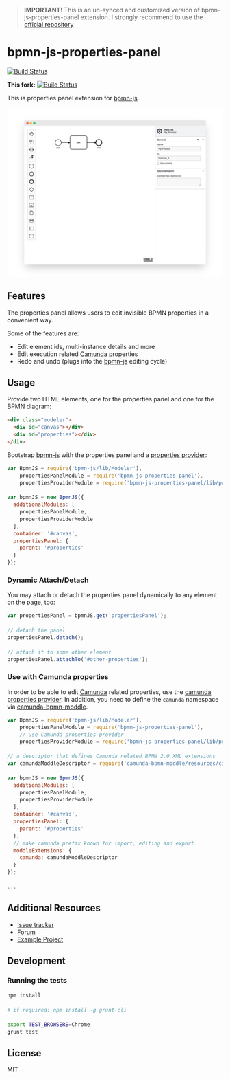 > **IMPORTANT!** This is an un-synced and customized version of bpmn-js-properties-panel extension. I strongly recommend to use the [official repository](https://github.com/bpmn-io/bpmn-js-properties-panel)   

# bpmn-js-properties-panel

[![Build Status](https://travis-ci.org/bpmn-io/bpmn-js-properties-panel.svg?branch=master)](https://travis-ci.org/bpmn-io/bpmn-js-properties-panel)

**This fork:** [![Build Status](https://travis-ci.org/davcs86/bpmn-js-properties-panel.svg?branch=master)](https://travis-ci.org/bpmn-io/bpmn-js-properties-panel)

This is properties panel extension for [bpmn-js](https://github.com/bpmn-io/bpmn-js).

[![bpmn-js-properties-panel screenshot](https://raw.githubusercontent.com/bpmn-io/bpmn-js-properties-panel/master/docs/screenshot.png "Screenshot of the bpmn-js modeler + properties panel")](https://github.com/bpmn-io/bpmn-js-examples/tree/master/properties-panel)


## Features

The properties panel allows users to edit invisible BPMN properties in a convenient way.

Some of the features are:

* Edit element ids, multi-instance details and more
* Edit execution related [Camunda](http://camunda.org) properties
* Redo and undo (plugs into the [bpmn-js](https://github.com/bpmn-io/bpmn-js) editing cycle)


## Usage

Provide two HTML elements, one for the properties panel and one for the BPMN diagram:

```html
<div class="modeler">
  <div id="canvas"></div>
  <div id="properties"></div>
</div>
```

Bootstrap [bpmn-js](https://github.com/bpmn-io/bpmn-js) with the properties panel and a [properties provider](https://github.com/bpmn-io/bpmn-js-properties-panel/tree/master/lib/provider):

```javascript
var BpmnJS = require('bpmn-js/lib/Modeler'),
    propertiesPanelModule = require('bpmn-js-properties-panel'),
    propertiesProviderModule = require('bpmn-js-properties-panel/lib/provider/bpmn');

var bpmnJS = new BpmnJS({
  additionalModules: [
    propertiesPanelModule,
    propertiesProviderModule
  ],
  container: '#canvas',
  propertiesPanel: {
    parent: '#properties'
  }
});
```


### Dynamic Attach/Detach

You may attach or detach the properties panel dynamically to any element on the page, too:

```javascript
var propertiesPanel = bpmnJS.get('propertiesPanel');

// detach the panel
propertiesPanel.detach();

// attach it to some other element
propertiesPanel.attachTo('#other-properties');
```


### Use with Camunda properties

In order to be able to edit [Camunda](https://camunda.org) related properties, use the [camunda properties provider](https://github.com/bpmn-io/bpmn-js-properties-panel/tree/master/lib/provider/camunda).
In addition, you need to define the `camunda` namespace via [camunda-bpmn-moddle](https://github.com/camunda/camunda-bpmn-moddle).

```javascript
var BpmnJS = require('bpmn-js/lib/Modeler'),
    propertiesPanelModule = require('bpmn-js-properties-panel'),
    // use Camunda properties provider
    propertiesProviderModule = require('bpmn-js-properties-panel/lib/provider/camunda');

// a descriptor that defines Camunda related BPMN 2.0 XML extensions
var camundaModdleDescriptor = require('camunda-bpmn-moddle/resources/camunda');

var bpmnJS = new BpmnJS({
  additionalModules: [
    propertiesPanelModule,
    propertiesProviderModule
  ],
  container: '#canvas',
  propertiesPanel: {
    parent: '#properties'
  },
  // make camunda prefix known for import, editing and export
  moddleExtensions: {
    camunda: camundaModdleDescriptor
  }
});

...
```


## Additional Resources

* [Issue tracker](https://github.com/bpmn-io/bpmn-js-properties-panel)
* [Forum](https://forum.bpmn.io)
* [Example Project](https://github.com/bpmn-io/bpmn-js-examples/tree/master/properties-panel)


## Development

### Running the tests

```bash
npm install

# if required: npm install -g grunt-cli

export TEST_BROWSERS=Chrome
grunt test
```


## License

MIT
